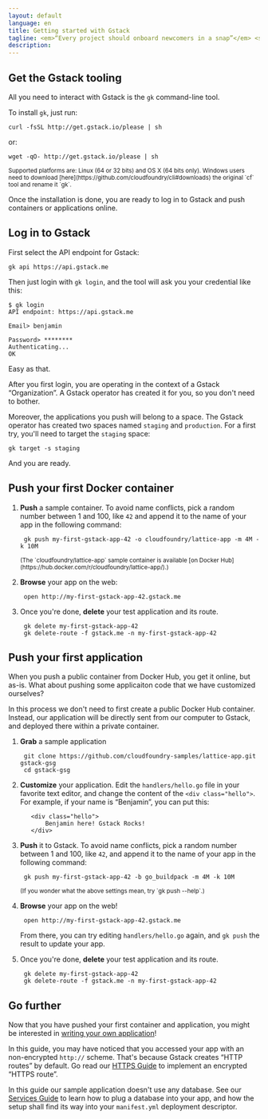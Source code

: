 ```yaml
---
layout: default
language: en
title: Getting started with Gstack
tagline: <em>“Every project should onboard newcomers in a snap”</em> <span class="nowrap">– B. Gandon</span>
description:
---
```

## Get the Gstack tooling

All you need to interact with Gstack is the `gk` command-line tool.

To install `gk`, just run:

    curl -fsSL http://get.gstack.io/please | sh

or:

    wget -qO- http://get.gstack.io/please | sh

<small>
Supported platforms are: Linux (64 or 32 bits) and OS X (64 bits only).
Windows users need to download [here](https://github.com/cloudfoundry/cli#downloads)
the original `cf` tool and rename it `gk`.
</small>

Once the installation is done, you are ready to log in to Gstack and push
containers or applications online.


## Log in to Gstack

First select the API endpoint for Gstack:

    gk api https://api.gstack.me

Then just login with `gk login`, and the tool will ask you your credential
like this:

    $ gk login
    API endpoint: https://api.gstack.me

    Email> benjamin

    Password> ********
    Authenticating...
    OK

Easy as that.

After you first login, you are operating in the context of a Gstack
“Organization”. A Gstack operator has created it for you, so you don't need to
bother.

Moreover, the applications you push will belong to a space. The Gstack
operator has created two spaces named `staging` and `production`. For a first
try, you'll need to target the `staging` space:

    gk target -s staging

And you are ready.


## Push your first Docker container

1. **Push** a sample container. To avoid name conflicts, pick a random number
   between 1 and 100, like `42` and append it to the name of your app in the
   following command:

        gk push my-first-gstack-app-42 -o cloudfoundry/lattice-app -m 4M -k 10M

   <small>
   (The `cloudfoundry/lattice-app` sample container is available
   [on Docker Hub](https://hub.docker.com/r/cloudfoundry/lattice-app/).)
   </small>

2. **Browse** your app on the web:

        open http://my-first-gstack-app-42.gstack.me

3. Once you're done, **delete** your test application and its route.

        gk delete my-first-gstack-app-42
        gk delete-route -f gstack.me -n my-first-gstack-app-42


## Push your first application

When you push a public container from Docker Hub, you get it online, but
as-is. What about pushing some applicaiton code that we have customized
ourselves?

In this process we don't need to first create a public Docker Hub container.
Instead, our application will be directly sent from our computer to Gstack,
and deployed there within a private container.

1. **Grab** a sample application

        git clone https://github.com/cloudfoundry-samples/lattice-app.git gstack-gsg
        cd gstack-gsg

2. **Customize** your application. Edit the `handlers/hello.go` file in your
   favorite text editor, and change the content of the `<div class="hello">`.
   For example, if your name is “Benjamin”, you can put this:

          <div class="hello">
              Benjamin here! Gstack Rocks!
          </div>

3. **Push** it to Gstack. To avoid name conflicts, pick a random number
   between 1 and 100, like `42`, and append it to the name of your app in the
   following command:

        gk push my-first-gstack-app-42 -b go_buildpack -m 4M -k 10M

   <small>
   (If you wonder what the above settings mean, try `gk push --help`.)
   </small>


4. **Browse** your app on the web!

        open http://my-first-gstack-app-42.gstack.me

   From there, you can try editing `handlers/hello.go` again, and `gk push`
   the result to update your app.

5. Once you're done, **delete** your test application and its route.

        gk delete my-first-gstack-app-42
        gk delete-route -f gstack.me -n my-first-gstack-app-42


## Go further

Now that you have pushed your first container and application, you might be
interested in [writing your own application](../create-application)!

In this guide, you may have noticed that you accessed your app with an
non-encrypted `http://` scheme. That's because Gstack creates “HTTP routes”
by default. Go read our [HTTPS Guide](../https-routes) to implement an
encrypted “HTTPS route”.

In this guide our sample application doesn't use any database. See our
[Services Guide](../plugging-services) to learn how to plug a database into
your app, and how the setup shall find its way into your `manifest.yml`
deployment descriptor.
